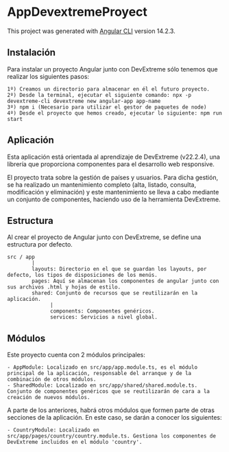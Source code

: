 # AppDevextremeProyect

This project was generated with [Angular CLI](https://github.com/angular/angular-cli) version 14.2.3.


## Instalación

Para instalar un proyecto Angular junto con DevExtreme sólo tenemos que realizar los siguientes pasos:

    1º) Creamos un directorio para almacenar en él el futuro proyecto.
    2º) Desde la terminal, ejecutar el siguiente comando: npx -p devextreme-cli devextreme new angular-app app-name
    3º) npm i (Necesario para utilizar el gestor de paquetes de node)
    4º) Desde el proyecto que hemos creado, ejecutar lo siguiente: npm run start


## Aplicación

Esta aplicación está orientada al aprendizaje de DevExtreme (v22.2.4), una librería que proporciona componentes para el desarrollo web responsive.

El proyecto trata sobre la gestión de países y usuarios. 
Para dicha gestión, se ha realizado un mantenimiento completo (alta, listado, consulta, modificación y eliminación) y este mantenimiento se lleva a cabo mediante un conjunto de
componentes, haciendo uso de la herramienta DevExtreme.


## Estructura
Al crear el proyecto de Angular junto con DevExtreme, se define una estructura por defecto.

    src / app
            |
            layouts: Directorio en el que se guardan los layouts, por defecto, los tipos de disposiciones de los menús.
            pages: Aquí se almacenan los componentes de angular junto con sus archivos .html y hojas de estilo.
            shared: Conjunto de recursos que se reutilizarán en la aplicación.
                  |
                  components: Componentes genéricos.
                  services: Servicios a nivel global.

## Módulos

Este proyecto cuenta con 2 módulos principales:

    - AppModule: Localizado en src/app/app.module.ts, es el módulo principal de la aplicación, responsable del arranque y de la combinación de otros módulos.
    - SharedModule: Localizado en src/app/shared/shared.module.ts. Conjunto de componentes genéricos que se reutilizarán de cara a la creación de nuevos módulos.

A parte de los anteriores, habrá otros módulos que formen parte de otras secciones de la aplicación. En este caso, se darán a conocer los siguientes:

    - CountryModule: Localizado en src/app/pages/country/country.module.ts. Gestiona los componentes de DevExtreme incluidos en el módulo 'country'.